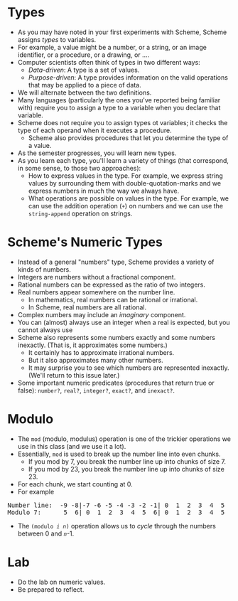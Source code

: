 Types
=====
* As you may have noted in your first experiments with Scheme, Scheme
  assigns *types* to variables.
* For example, a value might be a number, or a string, or an image 
  identifier, or a procedure, or a drawing, or ....
* Computer scientists often think of types in two different ways:
    * *Data-driven*: A type is a set of values.
    * *Purpose-driven*: A type provides information on the valid
    operations that may be applied to a piece of data.
* We will alternate between the two definitions.
* Many languages (particularly the ones you've reported being familiar
  with) require you to assign a type to a variable when you declare
  that variable.
* Scheme does not require you to assign types ot variables; it checks
  the type of each operand when it executes a procedure.
    * Scheme also provides procedures that let you determine the type
    of a value.
* As the semester progresses, you will learn new types.
* As you learn each type, you'll learn a variety of things (that 
  correspond, in some sense, to those two approaches):
    * How to express values in the type.  For example, we express string
    values by surrounding them with double-quotation-marks and we express
    numbers in much the way we always have.
    * What operations are possible on values in the type.  For example, we
    can use the addition operation (<code>+</code>) on numbers and we
    can use the <code>string-append</code> operation on strings.

Scheme's Numeric Types
======================
* Instead of a general "numbers" type, Scheme provides a variety
  of kinds of numbers.
* Integers are numbers without a fractional component.
* Rational numbers can be expressed as the ratio of two integers.
* Real numbers appear somewhere on the number line.
    * In mathematics, real numbers can be rational or irrational.
    * In Scheme, real numbers are all rational.
* Complex numbers may include an *imaginary* component.
* You can (almost) always use an integer when a real is expected, but
  you cannot always use
* Scheme also represents some numbers exactly and some numbers
  inexactly.  (That is, it approximates some numbers.)
    * It certainly has to approximate irrational numbers.
    * But it also approximates many other numbers.
    * It may surprise you to see which numbers are represented inexactly.
    (We'll return to this issue later.)
* Some important numeric predicates (procedures that return true or
  false):
  <code>number?</code>,
  <code>real?</code>,
  <code>integer?</code>,
  <code>exact?</code>, and
  <code>inexact?</code>.

Modulo
======
* The <code>mod</code> (modulo, modulus) operation is one of the trickier 
  operations we use in this class (and we use it a lot).
* Essentially, <code>mod</code> is used to break up the number line into
  even chunks.
    * If you mod by 7, you break the number line up into chunks of size 7.
    * If you mod by 23, you break the number line up into chunks of size 23.
* For each chunk, we start counting at 0.
* For example
<pre>
Number line:  -9 -8|-7 -6 -5 -4 -3 -2 -1| 0  1  2  3  4  5  6| 7  8  9 10 11 
Modulo 7:      5  6| 0  1  2  3  4  5  6| 0  1  2  3  4  5  6| 0  1  2  3  4 
</pre>
* The <code>(modulo *i* *n*)</code> operation allows us to 
  *cycle* through the numbers between 0 and <code>*n*</code>-1.

Lab
===
* Do [](../Labs/numeric-values-lab.html)the lab on numeric values</a>.
* Be prepared to reflect.

